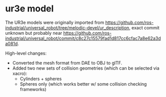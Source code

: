 # ur3e model

The UR3e models were originally imported from <https://github.com/ros-industrial/universal_robot/tree/melodic-devel/ur_description>,
exact commit unknown but probably near
<https://github.com/ros-industrial/universal_robot/commit/c8c27c15579fad1d817cc6cfac7a8e62a3da081d>.

High-level changes:
- Converted the mesh format from DAE to OBJ to glTF.
- Added two new sets of collision geometries (which can be selected via xacro):
  - Cylinders + spheres 
  - Spheres only (which works better w/ some collision checking frameworks)
  